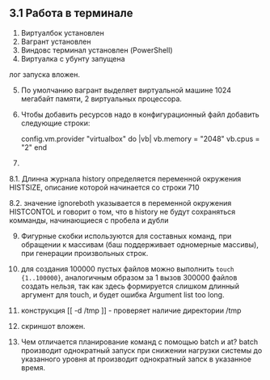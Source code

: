 ## 3.1 Работа в терминале

1. Виртуалбок установлен
2. Вагрант установлен
3. Виндовс терминал установлен (PowerShell)
4. Виртуалка с убунту запущена

лог запуска вложен.

5. По умолчанию вагрант выделяет виртуальной машине 1024 мегабайт памяти, 2 виртуальных процессора. 
6. Чтобы добавить ресурсов надо в конфигурационный файл добавить следующие строки:


    config.vm.provider "virtualbox" do |vb|
        vb.memory = "2048"
        vb.cpus = "2"
    end
8. 
8.1. Длинна журнала history определяется переменной окружения HISTSIZE, описание которой начинается со строки 710

8.2. значение ignoreboth указывается в переменной окружения HISTCONTOL и говорит о том, что в history не будут сохраняться комманды, начинающиеся с пробела и дубли

9. Фигурные скобки используются для составных команд, при обращении к массивам (баш поддерживает одномерные массивы), при генерации произвольных строк. 

10. для создания 100000 пустых файлов можно выполнить `touch {1..100000}`,
аналогичным образом за 1 вызов 300000 файлов создать нельзя, так как здесь формируется слишком длинный аргумент для touch, и будет ошибка Argument list too long.

11. конструкция [[ -d /tmp ]] - проверяет наличие директории /tmp

12. скриншот вложен.

13. Чем отличается планирование команд с помощью batch и at?
batch производит однократный запуск при снижении нагрузки системы до указанного уровня
at производит однократный запск в указанное время. 